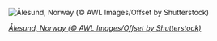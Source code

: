 
![Ålesund, Norway (© AWL Images/Offset by Shutterstock)](https://cn.bing.com//th?id=OHR.Alesund_EN-US7597098434_1920x1080.jpg&rf=LaDigue_1920x1080.jpg&pid=hp)

*[Ålesund, Norway (© AWL Images/Offset by Shutterstock)](https://www.bing.com/search?q=%C3%85lesund%2c+Norway&form=hpcapt&filters=HpDate%3a%2220210517_0700%22)*
